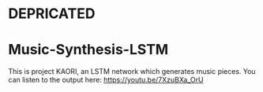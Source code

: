 # DEPRICATED
# Music-Synthesis-LSTM
This is project KAORI, an LSTM network which generates music pieces. You can listen to the output here: https://youtu.be/7XzuBXa_OrU


